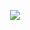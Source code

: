<p align="center">
  <img src="https://capsule-render.vercel.app/api?text=HELLO!🕹️&animation=scaleIn&type=waving&color=gradient&height=100"/>
</p>
